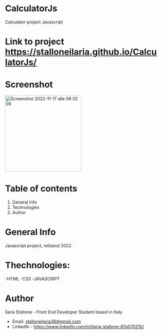 # CalculatorJs

Calculator project Javascript

# Link to project https://stalloneilaria.github.io/CalculatorJs/

# Screenshot

<img width= 250 alt="Screenshot 2022-11-17 alle 09 02 09" src="https://user-images.githubusercontent.com/100319112/202520785-9225134b-0351-473e-9218-ead682434226.png">

# Table of contents

1. General Info
2. Technologies
3. Author

# General Info

Javascript project, relizend 2022.

# Thechnologies:

-HTML
-CSS
-JAVASCRIPT

# Author

Ilaria Stallone - Front End Developer Student based in Italy
* Email: stalloneilaria38@gmail.com
* LinkedIn - https://www.linkedin.com/in/ilaria-stallone-87a570210/ 

